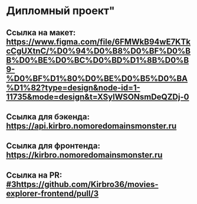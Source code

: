 # Дипломный проект"

## Ссылка на макет: https://www.figma.com/file/6FMWkB94wE7KTkcCgUXtnC/%D0%94%D0%B8%D0%BF%D0%BB%D0%BE%D0%BC%D0%BD%D1%8B%D0%B9-%D0%BF%D1%80%D0%BE%D0%B5%D0%BA%D1%82?type=design&node-id=1-11735&mode=design&t=XSylWSONsmDeQZDj-0

## Ссылка для бэкенда: https://api.kirbro.nomoredomainsmonster.ru

## Ссылка для фронтенда: https://kirbro.nomoredomainsmonster.ru

## Ссылка на PR: [#3](https://github.com/Kirbro36/movies-explorer-frontend/pull/3)https://github.com/Kirbro36/movies-explorer-frontend/pull/3
